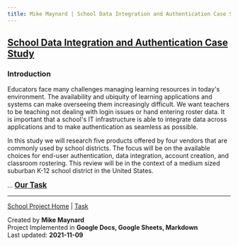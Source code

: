 ```yaml
---
title: Mike Maynard | School Data Integration and Authentication Case Study - Introduction
---
```

## [School Data Integration and Authentication Case Study](/school/)

### Introduction

Educators face many challenges managing learning resources in today's environment. The availability and ubiquity of learning applications and systems can make overseeing them increasingly difficult. We want teachers to be teaching not dealing with login issues or hand entering roster data. It is important that a school's IT infrastructure is able to integrate data across applications and to make authentication as seamless as possible.

In this study we will research five products offered by four vendors that are commonly used by school districts. The focus will be on the available choices for end-user authentication, data integration, account creation, and classroom rostering. This review will be in the context of a medium sized suburban K-12 school district in the United States.

 ... <BIG><B>[Our Task](task.html)</B> </BIG>







---
[School Project Home](./) | [Task](task.html)

Created by **Mike Maynard**<BR>
Project Implemented in **Google Docs, Google Sheets, Markdown**<BR>
Last updated:  **2021-11-09**
